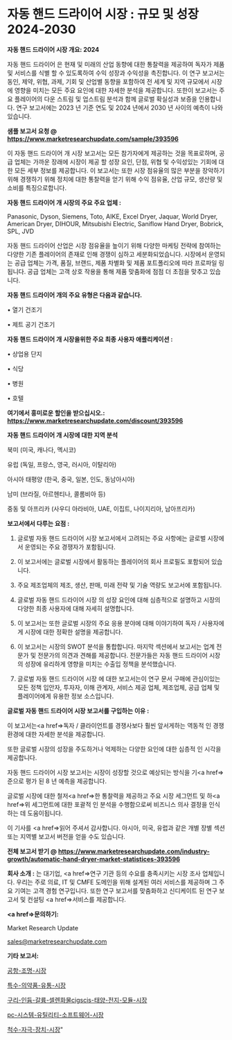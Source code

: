 # 자동 핸드 드라이어 시장 : 규모 및 성장 2024-2030

<strong>자동 핸드 드라이어 시장 개요: 2024</strong>

자동 핸드 드라이어 은 현재 및 미래의 산업 동향에 대한 통찰력을 제공하여 독자가 제품 및 서비스를 식별 할 수 있도록하여 수익 성장과 수익성을 촉진합니다. 이 연구 보고서는 동인, 제약, 위협, 과제, 기회 및 산업별 동향을 포함하여 전 세계 및 지역 규모에서 시장에 영향을 미치는 모든 주요 요인에 대한 자세한 분석을 제공합니다. 또한이 보고서는 주요 플레이어의 다운 스트림 및 업스트림 분석과 함께 글로벌 확실성과 보증을 인용합니다. 연구 보고서에는 2023 년 기준 연도 및 2024 년에서 2030 년 사이의 예측이 나와 있습니다.



<strong>샘플 보고서 요청 @ <a href=https://www.marketresearchupdate.com/sample/393596>https://www.marketresearchupdate.com/sample/393596</a></strong>

이 자동 핸드 드라이어 개 시장 보고서는 모든 참가자에게 제공하는 것을 목표로하며, 공급 업체는 가까운 장래에 시장이 제공 할 성장 요인, 단점, 위협 및 수익성있는 기회에 대한 모든 세부 정보를 제공합니다. 이 보고서는 또한 시장 점유율의 많은 부분을 장악하기 위해 경쟁하기 위해 정치에 대한 통찰력을 얻기 위해 수익 점유율, 산업 규모, 생산량 및 소비를 특징으로합니다.



<strong>자동 핸드 드라이어 개 시장의 주요 주요 업체 :</strong>

Panasonic, Dyson, Siemens, Toto, AIKE, Excel Dryer, Jaquar, World Dryer, American Dryer, DIHOUR, Mitsubishi Electric, Saniflow Hand Dryer, Bobrick, SPL, JVD

자동 핸드 드라이어 산업은 시장 점유율을 높이기 위해 다양한 마케팅 전략에 참여하는 다양한 기존 플레이어의 존재로 인해 경쟁이 심하고 세분화되었습니다. 시장에서 운영되는 공급 업체는 가격, 품질, 브랜드, 제품 차별화 및 제품 포트폴리오에 따라 프로파일 링됩니다. 공급 업체는 고객 상호 작용을 통해 제품 맞춤화에 점점 더 초점을 맞추고 있습니다.



<strong>자동 핸드 드라이어 개의 주요 유형은 다음과 같습니다.</strong>

• 열기 건조기

• 제트 공기 건조기



<strong>자동 핸드 드라이어 개 시장을위한 주요 최종 사용자 애플리케이션 :</strong>

• 상업용 단지

• 식당

• 병원

• 호텔



<strong>여기에서 흥미로운 할인을 받으십시오.: <a href=https://www.marketresearchupdate.com/discount/393596>https://www.marketresearchupdate.com/discount/393596</a></strong>



<strong>자동 핸드 드라이어 개 시장에 대한 지역 분석</strong>

북미 (미국, 캐나다, 멕시코)

유럽 (독일, 프랑스, 영국, 러시아, 이탈리아)

아시아 태평양 (한국, 중국, 일본, 인도, 동남아시아)

남미 (브라질, 아르헨티나, 콜롬비아 등)

중동 및 아프리카 (사우디 아라비아, UAE, 이집트, 나이지리아, 남아프리카)



<strong>보고서에서 다루는 요점 :</strong>

1. 글로벌 자동 핸드 드라이어 시장 보고서에서 고려되는 주요 사항에는 글로벌 시장에서 운영되는 주요 경쟁자가 포함됩니다.

2. 이 보고서에는 글로벌 시장에서 활동하는 플레이어의 회사 프로필도 포함되어 있습니다.

3. 주요 제조업체의 제조, 생산, 판매, 미래 전략 및 기술 역량도 보고서에 포함됩니다.

4. 글로벌 자동 핸드 드라이어 시장 의 성장 요인에 대해 심층적으로 설명하고 시장의 다양한 최종 사용자에 대해 자세히 설명합니다.

5. 이 보고서는 또한 글로벌 시장의 주요 응용 분야에 대해 이야기하여 독자 / 사용자에게 시장에 대한 정확한 설명을 제공합니다.

6. 이 보고서는 시장의 SWOT 분석을 통합합니다. 마지막 섹션에서 보고서는 업계 전문가 및 전문가의 의견과 견해를 제공합니다. 전문가들은 자동 핸드 드라이어 시장의 성장에 유리하게 영향을 미치는 수출입 정책을 분석했습니다.

7. 글로벌 자동 핸드 드라이어 시장 에 대한 보고서는이 연구 문서 구매에 관심이있는 모든 정책 입안자, 투자자, 이해 관계자, 서비스 제공 업체, 제조업체, 공급 업체 및 플레이어에게 유용한 정보 소스입니다.



<strong>글로벌 자동 핸드 드라이어 시장 보고서를 구입하는 이유 :</strong>

이 보고서는<a href=>독자 / 클</a>라이언트를 경쟁사보다 훨씬 앞서게하는 역동적 인 경쟁 환경에 대한 자세한 분석을 제공합니다.

또한 글로벌 시장의 성장을 주도하거나 억제하는 다양한 요인에 대한 심층적 인 시각을 제공합니다.

자동 핸드 드라이어 시장 보고서는 시장이 성장할 것으로 예상되는 방식을 기<a href=>준으로</a> 평가 된 8 년 예측을 제공합니다.

글로벌 시장에 대한 철저<a href=>한 통찰력</a>을 제공하고 주요 시장 세그먼트 및 하<a href=>위 세그</a>먼트에 대한 포괄적 인 분석을 수행함으로써 비즈니스 의사 결정을 인식하는 데 도움이됩니다.

이 기사를 <a href=>읽어 주</a>셔서 감사합니다. 아시아, 미국, 유럽과 같은 개별 장별 섹션 또는 지역별 보고서 버전을 얻을 수도 있습니다.



<strong>전체 보고서 받기 @ <a href=https://www.marketresearchupdate.com/industry-growth/automatic-hand-dryer-market-statistices-393596>https://www.marketresearchupdate.com/industry-growth/automatic-hand-dryer-market-statistices-393596</a></strong>



<strong>회사 소개 :</strong>
는 대기업, <a href=>연구 기</a>관 등의 수요를 충족시키는 시장 조사 업체입니다. 우리는 주로 의료, IT 및 CMFE 도메인을 위해 설계된 여러 서비스를 제공하며 그 주요 기여는 고객 경험 연구입니다. 또한 연구 보고서를 맞춤화하고 신디케이트 된 연구 보고서 및 컨설팅 <a href=>서비</a>스를 제공합니다.



<strong><a href=>문의하기:</a></strong>

Market Research Update

sales@marketresearchupdate.com



<strong>기타 보고서:</strong>

<a href=https://www.linkedin.com/pulse/공항-조명-시장-동향-및-성장-전망-isdailynews/>공항-조명-시장</a>

<a href=https://www.linkedin.com/pulse/특수-의약품-유통-시장-경쟁-분석-및-성장-잠재력-2029-survey-savvy-insights-360-analysis-jk42f/>특수-의약품-유통-시장</a>

<a href=https://www.linkedin.com/pulse/구리-인듐-갈륨-셀렌화물cigscis-태양-전지-모듈-시장-동향-및-성장-전망-isdailynews-e9uif/>구리-인듐-갈륨-셀렌화물cigscis-태양-전지-모듈-시장</a>

<a href=https://www.linkedin.com/pulse/pc-시스템-유틸리티-소프트웨어-시장-세분화-연구-및-목표-고객2030년-yk8af/>pc-시스템-유틸리티-소프트웨어-시장</a>

<a href=https://www.linkedin.com/pulse/척수-자극-장치-시장-세분화-연구-및-목표-고객2029년-analytics-avenue-adventures-24-ana-bh03f/>척수-자극-장치-시장</a>"
